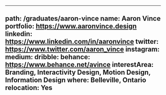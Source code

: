 
---
path: /graduates/aaron-vince
name: Aaron Vince
portfolio: https://www.aaronvince.design
linkedin: https://www.linkedin.com/in/aaronvince
twitter: https://www.twitter.com/aaron_vince
instagram: 
medium:
dribble:
behance: https://www.behance.net/avince
interestArea: Branding, Interactivity Design, Motion Design, Information Design
where: Belleville, Ontario
relocation: Yes
---

